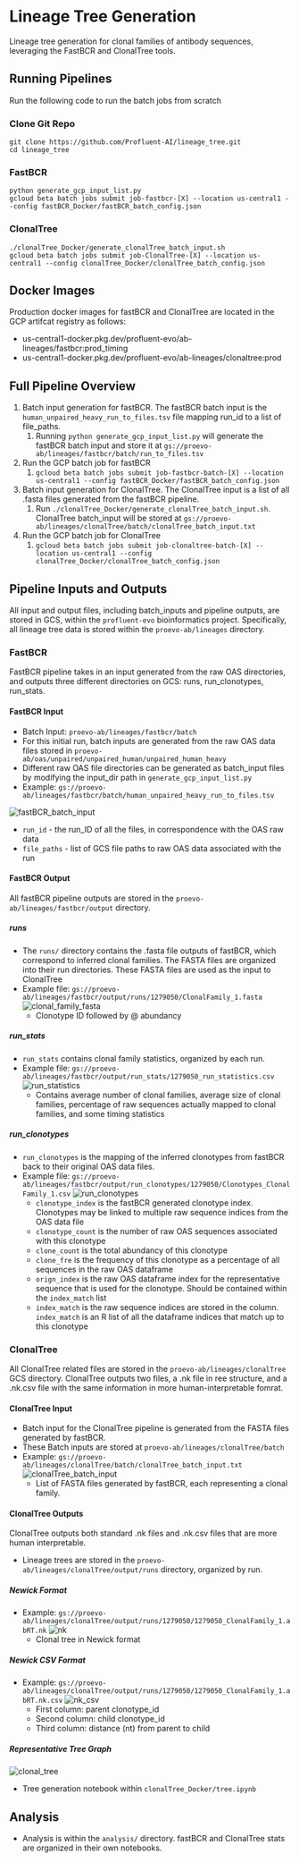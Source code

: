 # Lineage Tree Generation

Lineage tree generation for clonal families of antibody sequences, leveraging the FastBCR and ClonalTree tools.

## Running Pipelines
Run the following code to run the batch jobs from scratch

### Clone Git Repo
```
git clone https://github.com/Profluent-AI/lineage_tree.git
cd lineage_tree
```

### FastBCR
```
python generate_gcp_input_list.py
gcloud beta batch jobs submit job-fastbcr-[X] --location us-central1 --config fastBCR_Docker/fastBCR_batch_config.json
```

### ClonalTree
```
./clonalTree_Docker/generate_clonalTree_batch_input.sh
gcloud beta batch jobs submit job-ClonalTree-[X] --location us-central1 --config clonalTree_Docker/clonalTree_batch_config.json
```

## Docker Images

Production docker images for fastBCR and ClonalTree are located in the GCP artifcat registry as follows:
- us-central1-docker.pkg.dev/profluent-evo/ab-lineages/fastbcr:prod_timing
- us-central1-docker.pkg.dev/profluent-evo/ab-lineages/clonaltree:prod

## Full Pipeline Overview

1. Batch input generation for fastBCR. The fastBCR batch input is the `human_unpaired_heavy_run_to_files.tsv` file mapping run_id to a list of file_paths.
   1. Running `python generate_gcp_input_list.py` will generate the fastBCR batch input and store it at `gs://proevo-ab/lineages/fastbcr/batch/run_to_files.tsv`
2. Run the GCP batch job for fastBCR
   1. `gcloud beta batch jobs submit job-fastbcr-batch-[X] --location us-central1 --config fastBCR_Docker/fastBCR_batch_config.json`
3. Batch input generation for ClonalTree. The ClonalTree input is a list of all .fasta files generated from the fastBCR pipeline.
   1. Run `./clonalTree_Docker/generate_clonalTree_batch_input.sh`. ClonalTree batch_input will be stored at `gs://proevo-ab/lineages/clonalTree/batch/clonalTree_batch_input.txt`
4. Run the GCP batch job for ClonalTree
   1. `gcloud beta batch jobs submit job-clonaltree-batch-[X] --location us-central1 --config clonalTree_Docker/clonalTree_batch_config.json`

## Pipeline Inputs and Outputs

All input and output files, including batch_inputs and pipeline outputs, are stored in GCS, within the `profluent-evo` bioinformatics project. Specifically, all lineage tree data is stored within the `proevo-ab/lineages` directory.

### FastBCR 

FastBCR pipeline takes in an input generated from the raw OAS directories, and outputs three different directories on GCS: runs, run_clonotypes, run_stats.

#### FastBCR Input
- Batch Input: `proevo-ab/lineages/fastbcr/batch`
- For this initial run, batch inputs are generated from the raw OAS data files stored in `proevo-ab/oas/unpaired/unpaired_human/unpaired_human_heavy`
- Different raw OAS file directories can be generated as batch_input files by modifying the input_dir path in `generate_gcp_input_list.py`
- Example: `gs://proevo-ab/lineages/fastbcr/batch/human_unpaired_heavy_run_to_files.tsv`

![fastBCR_batch_input](analysis/fastBCR_batch_input.png)
   - `run_id` - the run_ID of all the files, in correspondence with the OAS raw data
   - `file_paths` - list of GCS file paths to raw OAS data associated with the run
#### FastBCR Output
All fastBCR pipeline outputs are stored in the `proevo-ab/lineages/fastbcr/output` directory.

##### runs
- The `runs/` directory contains the .fasta file outputs of fastBCR, which correspond to inferred clonal families. The FASTA files are organized into their run directories. These FASTA files are used as the input to ClonalTree
- Example file: `gs://proevo-ab/lineages/fastbcr/output/runs/1279050/ClonalFamily_1.fasta`
![clonal_family_fasta](analysis/clonal_family_fasta.png)
   - Clonotype ID followed by @ abundancy

##### run_stats
- `run_stats` contains clonal family statistics, organized by each run.
- Example file: `gs://proevo-ab/lineages/fastbcr/output/run_stats/1279050_run_statistics.csv`
![run_statistics](analysis/run_statistics.png)
  - Contains average number of clonal families, average size of clonal families, percentage of raw sequences actually mapped to clonal families, and some timing statistics

##### run_clonotypes
- `run_clonotypes` is the mapping of the inferred clonotypes from fastBCR back to their original OAS data files.
- Example file: `gs://proevo-ab/lineages/fastbcr/output/run_clonotypes/1279050/Clonotypes_ClonalFamily_1.csv`
![run_clonotypes](analysis/clonotype_csv.png)
  - `clonotype_index` is the fastBCR generated clonotype index. Clonotypes may be linked to multiple raw sequence indices from the OAS data file
  - `clonotype_count` is the number of raw OAS sequences associated with this clonotype
  - `clone_count` is the total abundancy of this clonotype
  - `clone_fre` is the frequency of this clonotype as a percentage of all sequences in the raw OAS dataframe
  - `orign_index` is the raw OAS dataframe index for the representative sequence that is used for the clonotype. Should be contained within the `index_match` list
  - `index_match` is the raw sequence indices are stored in the  column. `index_match` is an R list of all the dataframe indices that match up to this clonotype
  
### ClonalTree
All ClonalTree related files are stored in the `proevo-ab/lineages/clonalTree` GCS directory. ClonalTree outputs two files, a .nk file in ree structure, and a .nk.csv file with the same information in more human-interpretable fomrat.

#### ClonalTree Input
- Batch input for the ClonalTree pipeline is generated from the FASTA files generated by fastBCR.
- These Batch inputs are stored at `proevo-ab/lineages/clonalTree/batch`
- Example: `gs://proevo-ab/lineages/clonalTree/batch/clonalTree_batch_input.txt`
![clonalTree_batch_input](analysis/clonalTree_batch_input.png)
   - List of FASTA files generated by fastBCR, each representing a clonal family. 

#### ClonalTree Outputs
ClonalTree outputs both standard .nk files and .nk.csv files that are more human interpretable.
- Lineage trees are stored in the `proevo-ab/lineages/clonalTree/output/runs` directory, organized by run.

##### Newick Format

- Example: `gs://proevo-ab/lineages/clonalTree/output/runs/1279050/1279050_ClonalFamily_1.abRT.nk`
![nk](analysis/newick.png)
   - Clonal tree in Newick format

##### Newick CSV Format
- Example: `gs://proevo-ab/lineages/clonalTree/output/runs/1279050/1279050_ClonalFamily_1.abRT.nk.csv`
![nk_csv](analysis/nk_csv.png)
   - First column: parent clonotype_id
   - Second column: child clonotype_id
   - Third column: distance (nt) from parent to child

##### Representative Tree Graph
![clonal_tree](analysis/ERR1812282_ClonalFamily_12.abRT.nk.png)

- Tree generation notebook within `clonalTree_Docker/tree.ipynb`

## Analysis 
- Analysis is within the `analysis/` directory. fastBCR and ClonalTree stats are organized in their own notebooks.